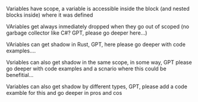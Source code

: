 Variables have scope, a variable is accessible inside the block (and nested blocks inside) where it was defined

VAriables get always inmediately dropped when they go out of scoped (no garbage collector like C#? GPT, please go deeper here...)

VAriables can get shadow in Rust, GPT, here please go deeper with code examples....

Vsriables can also get shadow in the same scope, in some way, GPT please go deeper with code examples and a scnario where this could be benefitial...

Variables can also get shadow by different types, GPT, please add a code examble for this and go deeper in pros and cos

